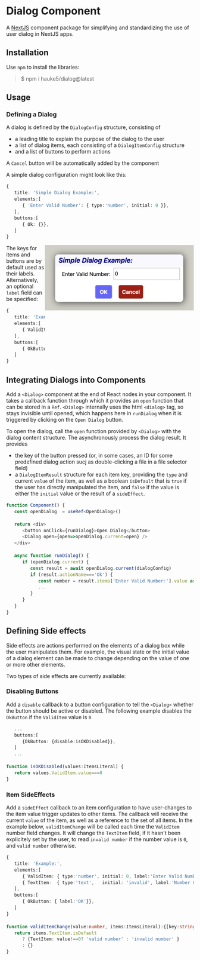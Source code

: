 # Dialog Component
A [NextJS](https://nextjs.org/) component package for simplifying and standardizing the use of user dialog in NextJS apps.

## Installation
Use `npm` to install the libraries:
> $ npm i hauke5/dialog@latest




## Usage

### Defining a Dialog
A dialog is defined by the `DialogConfig` structure, consisting of 
- a leading title to explain the purpose of the dialog to the user
- a list of dialog items, each consisting of a `DialogItemConfig` structure
- and a list of buttons to perform actions

A `Cancel` button will be automatically added by the component

A simple dialog configuration might look like this:
```typescript
{
   title: 'Simple Dialog Example:',
   elements:[
      { 'Enter Valid Number': { type:'number', initial: 0 }},
   ],
   buttons:[
      { Ok: {}}, 
   ]
}
```
<img src="./docs/SimpleDialog.png" width="400" style="float:right">

The keys for items and buttons are by default used as their labels. Alternatively, an optional `label` field can be specified:
```typescript
{
   title: 'Example:',
   elements:[
      { ValidItem: { type:'number', initial: 0, label:'Enter Valid Number'}},
   ],
   buttons:[
      { OkButton: { label:'OK'}}, 
   ]
}
```



## Integrating Dialogs into Components
Add a `<Dialog>` component at the end of React nodes in your component. It takes a callback function through which it provides an `open` function that can be stored in a `Ref`. `<Dialog>` internally uses the html `<dialog>` tag, so stays invisible until opened, which happens here in `runDialog` when it is triggered by clicking on the `Open Dialog` button.

To open the dialog, call the `open` function provided by `<Dialog>` with the dialog content structure. The asynchronously process the dialog result. It provides 
- the key of the button pressed (or, in some cases, an ID for some predefined dialog action sucj as double-clicking a file in a file selector field)
- a `DialogItemResult` structure for each item key, providing the `type` and current `value` of the item, as well as a boolean `isDefault` that is `true` if the user has directly manipulated the item, and `false` if the value is either the `initial` value or the result of a `sideEffect`. 
```typescript
function Component() {
   const openDialog  = useRef<OpenDialog>()

   return <div>
      <button onClick={runDialog}>Open Dialog</button>
      <Dialog open={open=>openDialog.current=open} />
   </div>

   async function runDialog() {
      if (openDialog.current) {
         const result = await openDialog.current(dialogConfig)
         if (result.actionName==='Ok') {
            const number = result.items['Enter Valid Number:'].value as number
            ...
         }
      }
   } 
}
```

## Defining Side effects
Side effects are actions performed on the elements of a dialog box while the user manipulates them. For example, the visual state or the initial value of a dialog element can be made to change depending on the value of one or more other elements. 

Two types of side effects are currently available:

### Disabling Buttons
Add a `disable` callback to a button configuration to tell the `<Dialog>` whether the button should be active or disabled.
The following example disables the `OkButton` if the `ValidItem` value is `0`
```typescript
   ...
   buttons:[
      {OkButton: {disable:isOKDisabled}}, 
   ]
   ...

function isOKDisabled(values:ItemsLiteral) {
   return values.ValidItem.value===0
}
```

### Item SideEffects
Add a `sideEffect` callback to an item configuration to have user-changes to the item value trigger updates to other items.
The callback will receive the current `value` of the item, as well as a reference to the set of all items.
In the example below, `validItemChange` will be called each time the `ValidItem` number field changes. It will change the `TextItem` field, if it hasn't been explicitely set by the user, to read `invalid number` if the number value is `0`, and `valid number` otherwise.
```typescript
{
   title: 'Example:',
   elements:[
      { ValidItem: { type:'number', initial: 0, label:'Enter Valid Number:', sideEffect:validItemChange}},
      { TextItem:  { type:'text',   initial: 'invalid', label:'Number Comment:'}},
   ],
   buttons:[
      { OkButton: { label:'OK'}}, 
   ]
}

function validItemChange(value:number, items:ItemsLiteral):{[key:string]:any} {
   return items.TextItem.isDefault
      ? {TextItem: value!==0? 'valid number' : 'invalid number' }
      : {}
}
```
